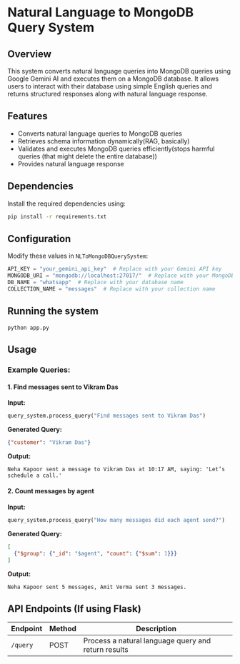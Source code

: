 # Natural Language to MongoDB Query System

## Overview
This system converts natural language queries into MongoDB queries using Google Gemini AI and executes them on a MongoDB database. It allows users to interact with their database using simple English queries and returns structured responses along with natural language response.

## Features
- Converts natural language queries to MongoDB queries
- Retrieves schema information dynamically(RAG, basically)
- Validates and executes MongoDB queries efficiently(stops harmful queries (that might delete the entire database))
- Provides natural language response

## Dependencies
Install the required dependencies using:
```sh
pip install -r requirements.txt
```


## Configuration
Modify these values in `NLToMongoDBQuerySystem`:
```python
API_KEY = "your_gemini_api_key"  # Replace with your Gemini API key
MONGODB_URI = "mongodb://localhost:27017/"  # Replace with your MongoDB URI
DB_NAME = "whatsapp"  # Replace with your database name
COLLECTION_NAME = "messages"  # Replace with your collection name
```

## Running the system
``` python app.py ```

## Usage
### Example Queries:
#### 1. Find messages sent to Vikram Das
**Input:**
```python
query_system.process_query("Find messages sent to Vikram Das")
```
**Generated Query:**
```json
{"customer": "Vikram Das"}
```
**Output:**
```
Neha Kapoor sent a message to Vikram Das at 10:17 AM, saying: 'Let’s schedule a call.'
```

#### 2. Count messages by agent
**Input:**
```python
query_system.process_query("How many messages did each agent send?")
```
**Generated Query:**
```json
[
  {"$group": {"_id": "$agent", "count": {"$sum": 1}}}
]
```
**Output:**
```
Neha Kapoor sent 5 messages, Amit Verma sent 3 messages.
```

## API Endpoints (If using Flask)
| Endpoint      | Method | Description |
|--------------|--------|-------------|
| `/query`     | POST   | Process a natural language query and return results 


